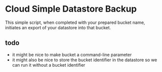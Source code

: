 # Cloud Simple Datastore Backup

This simple script, when completed with your prepared bucket name, initiates an export of your datastore into that bucket.


## todo

* it might be nice to make bucket a command-line parameter
* it might also be nice to store the bucket identifier in the datastore so we can run it without a bucket identifier
